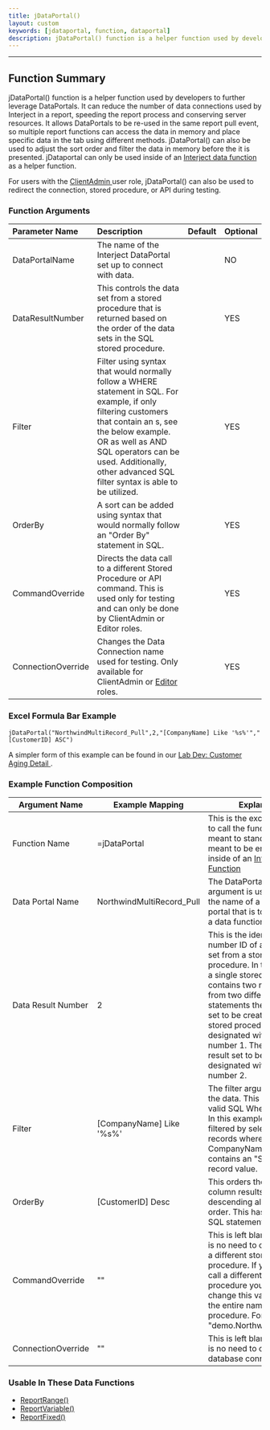 ```yaml
---
title: jDataPortal()
layout: custom
keywords: [jdataportal, function, dataportal]
description: jDataPortal() function is a helper function used by developers to further leverage DataPortals. It can reduce the number of data connections used by Interject in a report, speeding the report process and conserving server resources. 
---
```


---

## Function Summary

jDataPortal() function is a helper function used by developers to further leverage DataPortals. It can reduce the number of data connections used by Interject in a report, speeding the report process and conserving server resources. It allows DataPortals to be re-used in the same report pull event, so multiple report functions can access the data in memory and place specific data in the tab using different methods. jDataPortal() can also be used to adjust the sort order and filter the data in memory before the it is presented. jDataportal can only be used inside of an [ Interject data function ](Data-Functions-Landing.html) as a helper function.

For users with the [ ClientAdmin ](/wPortal/Interject-Roles.html) user role, jDataPortal() can also be used to redirect the connection, stored procedure, or API during testing.

### Function Arguments

| Parameter Name     | Description | Default | Optional |
|:---|:---|:---|:---|
| DataPortalName     | The name of the Interject DataPortal set up to connect with data.                                                                                                                                                                                                                                              |         | NO       |
| DataResultNumber   | This controls the data set from a stored procedure that is returned based on the order of the data sets in the SQL stored procedure.                                                                                                                                                                           |         | YES      |
| Filter             | Filter using syntax that would normally follow a WHERE statement in SQL. For example, if only filtering customers that contain an s, see the below example. OR as well as AND SQL operators can be used. Additionally, other advanced SQL filter syntax is able to be utilized. |         | YES      |
| OrderBy            | A sort can be added using syntax that would normally follow an "Order By" statement in SQL.                                                                                                                                                                                                                    |         | YES      |
| CommandOverride    | Directs the data call to a different Stored Procedure or API command. This is used only for testing and can only be done by ClientAdmin or Editor roles.                                                                                                                                                       |         | YES      |
| ConnectionOverride | Changes the Data Connection name used for testing. Only available for ClientAdmin or [Editor](/wPortal/Interject-Roles.html) roles.|| YES      |

### Excel Formula Bar Example

```Excel
jDataPortal("NorthwindMultiRecord_Pull",2,"[CompanyName] Like '%s%'","[CustomerID] ASC")
```
A simpler form of this example can be found in our [ Lab Dev: Customer Aging Detail ](/wGetStarted/L-Dev-CustomerAgingDetail.html).

### Example Function Composition

| Argument Name      | Example Mapping           | Explanation |
|--------------------|---------------------------|----------|
| Function Name      | =jDataPortal              | This is the excel name used to call the function. It is not meant to standalone and is meant to be embedded inside of an [ Interject Data Function ](Data-Function-Landing.html)                                                                                                                                                                                           |
| Data Portal Name   | NorthwindMultiRecord_Pull | The DataPortalName argument is used to define the name of a created data portal that is to be called by a data function.                                                                                                                                                                                                                                                   |
| Data Result Number | 2                         | This is the identifying number ID of a record result set from a stored procedure. In the event that a single stored procedure contains two record sets from two different select statements the first record set to be created by the stored procedure is designated with the result number 1. The second result set to be created is designated with the result number 2. |
| Filter             | [CompanyName] Like '%s%'  | The filter argument refines the data. This has to be a valid SQL Where statement. In this example the data is filtered by selecting only records where the CompanyName column contains an "S" in any record value.                                                                                                                                                          |
| OrderBy            | [CustomerID] Desc         | This orders the CustomerID column results in descending alphabetical order. This has to be a valid SQL statement.                                                                                                                                                                                                                                                          |
| CommandOverride    | ""                        | This is left blank since there is no need to create a call to a different stored procedure. If you need to call a different stored procedure you would change this value from "" to the entire name of a stored procedure. For example "demo.NorthwindCustomer"                                                                                                            |
| ConnectionOverride | ""                        | This is left blank since there is no need to call a different database connection.                                                                                                                                                                                                                                                                                         |

### Usable In These Data Functions

* [ReportRange()](ReportRange.html)
* [ReportVariable()](ReportVariable.html)
* [ReportFixed()](ReportFixed.html)
